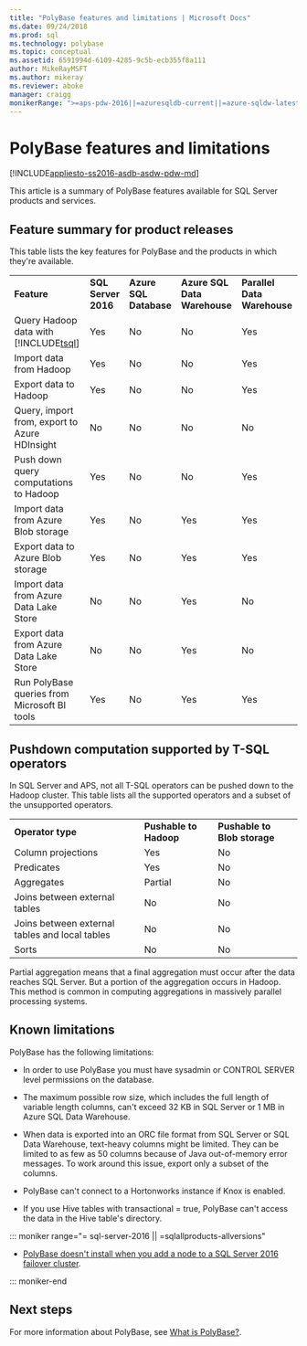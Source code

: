 ```yaml
---
title: "PolyBase features and limitations | Microsoft Docs"
ms.date: 09/24/2018
ms.prod: sql
ms.technology: polybase
ms.topic: conceptual
ms.assetid: 6591994d-6109-4285-9c5b-ecb355f8a111
author: MikeRayMSFT
ms.author: mikeray
ms.reviewer: aboke
manager: craigg
monikerRange: ">=aps-pdw-2016||=azuresqldb-current||=azure-sqldw-latest||>=sql-server-2016||=sqlallproducts-allversions||>=sql-server-linux-2017||=azuresqldb-mi-current"
---
```

# PolyBase features and limitations

[!INCLUDE[appliesto-ss2016-asdb-asdw-pdw-md](../../includes/tsql-appliesto-ss2016-all-md.md)]

This article is a summary of PolyBase features available for SQL Server products and services.  
  
## Feature summary for product releases

This table lists the key features for PolyBase and the products in which they're available.  
  
||||||
|-|-|-|-|-|   
|**Feature**|**SQL Server 2016**|**Azure SQL Database**|**Azure SQL Data Warehouse**|**Parallel Data Warehouse**| 
|Query Hadoop data with [!INCLUDE[tsql](../../includes/tsql-md.md)]|Yes|No|No|Yes|
|Import data from Hadoop|Yes|No|No|Yes|
|Export data to Hadoop  |Yes|No|No| Yes|
|Query, import from, export to Azure HDInsight |No|No|No|No
|Push down query computations to Hadoop|Yes|No|No|Yes|  
|Import data from Azure Blob storage|Yes|No|Yes|Yes| 
|Export data to Azure Blob storage|Yes|No|Yes|Yes|  
|Import data from Azure Data Lake Store|No|No|Yes|No|    
|Export data from Azure Data Lake Store|No|No|Yes|No|
|Run PolyBase queries from Microsoft BI tools|Yes|No|Yes|Yes|   

## Pushdown computation supported by T-SQL operators

In SQL Server and APS, not all T-SQL operators can be pushed down to the Hadoop cluster. This table lists all the supported operators and a subset of the unsupported operators. 

||||
|-|-|-| 
|**Operator type**|**Pushable to Hadoop**|**Pushable to Blob storage**|
|Column projections|Yes|No|
|Predicates|Yes|No|
|Aggregates|Partial|No|
|Joins between external tables|No|No|
|Joins between external tables and local tables|No|No|
|Sorts|No|No|

Partial aggregation means that a final aggregation must occur after the data reaches SQL Server. But a portion of the aggregation occurs in Hadoop. This method is common in computing aggregations in massively parallel processing systems.  

## Known limitations

PolyBase has the following limitations:

- In order to use PolyBase you must have sysadmin or CONTROL SERVER level permissions on the database.

- The maximum possible row size, which includes the full length of variable length columns, can't exceed 32 KB in SQL Server or 1 MB in Azure SQL Data Warehouse.

- When data is exported into an ORC file format from SQL Server or SQL Data Warehouse, text-heavy columns might be limited. They can be limited to as few as 50 columns because of Java out-of-memory error messages. To work around this issue, export only a subset of the columns.

- PolyBase can't connect to a Hortonworks instance if Knox is enabled.

- If you use Hive tables with transactional = true, PolyBase can't access the data in the Hive table's directory.

<!--SQL Server 2016-->
::: moniker range="= sql-server-2016 || =sqlallproducts-allversions"

- [PolyBase doesn't install when you add a node to a SQL Server 2016 failover cluster](https://support.microsoft.com/help/3173087/fix-polybase-feature-doesn-t-install-when-you-add-a-node-to-a-sql-server-2016-failover-cluster).

::: moniker-end

## Next steps

For more information about PolyBase, see [What is PolyBase?](polybase-guide.md).
